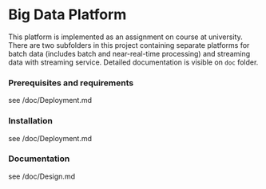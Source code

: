 # Big Data Platform

This platform is implemented as an assignment on course at university. There are two subfolders in this project containing separate platforms for batch data (includes batch and near-real-time processing) and streaming data with streaming service. Detailed documentation is visible on `doc` folder.

### Prerequisites and requirements
see /doc/Deployment.md

### Installation
see /doc/Deployment.md

### Documentation
see /doc/Design.md
